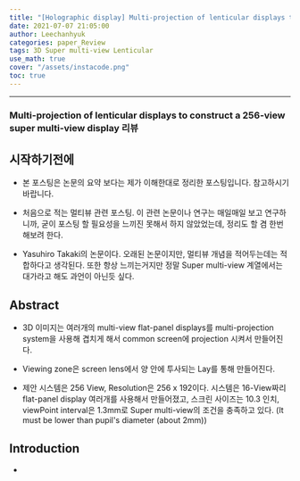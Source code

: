 ```yaml
---
title: "[Holographic display] Multi-projection of lenticular displays to construct a 256-view super multi-view display Review"
date: 2021-07-07 21:05:00
author: Leechanhyuk
categories: paper_Review
tags: 3D Super multi-view Lenticular
use_math: true
cover: "/assets/instacode.png"
toc: true
---
```


* * *

### Multi-projection of lenticular displays to construct a 256-view super multi-view display 리뷰

## 시작하기전에

 - 본 포스팅은 논문의 요약 보다는 제가 이해한대로 정리한 포스팅입니다. 참고하시기 바랍니다.

 - 처음으로 적는 멀티뷰 관련 포스팅. 이 관련 논문이나 연구는 매일매일 보고 연구하니까, 굳이 포스팅 할 필요성을 느끼진 못해서 하지 않았었는데, 정리도 할 겸 한번 해보려 한다.

 - Yasuhiro Takaki의 논문이다. 오래된 논문이지만, 멀티뷰 개념을 적어두는데는 적합하다고 생각된다. 또한 항상 느끼는거지만 정말 Super multi-view 계열에서는 대가라고 해도 과언이 아닌듯 싶다.

## Abstract

 - 3D 이미지는 여러개의 multi-view flat-panel displays를 multi-projection system을 사용해 겹치게 해서 common screen에 projection 시켜서 만들어진다.

 - Viewing zone은 screen lens에서 양 안에 투사되는 Lay를 통해 만들어진다.

 - 제안 시스템은 256 View, Resolution은 256 x 192이다. 시스템은 16-View짜리 flat-panel display 여러개를 사용해서 만들어졌고, 스크린 사이즈는 10.3 인치, viewPoint interval은 1.3mm로 Super multi-view의 조건을 충족하고 있다. (It must be lower than pupil's diameter (about 2mm))

## Introduction

 - 


